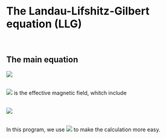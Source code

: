 
# **The Landau-Lifshitz-Gilbert equation (LLG)**
<br>

## The main equation<br>
<img src="https://latex.codecogs.com/gif.latex?\large&space;(1&plus;\alpha^{2}&space;)\frac{\partial&space;\mathbf{M}}{\partial&space;t}&space;=&space;-\gamma&space;_{0}\mathbf{M}\times&space;\mathbf{H_{eff}}&space;-&space;\frac{\gamma_{0}\alpha}{M_{s}}&space;\mathbf{M}\times&space;\left&space;(&space;\mathbf{M}\times&space;\mathbf{H_{eff}}&space;\right&space;)" /><br><br>

<img src="https://latex.codecogs.com/gif.latex?\mathbf{H_{eff}}"/> is the effective magnetic field, whitch include <br><br>

<img src="https://latex.codecogs.com/gif.latex?\mathbf{H_{eff}}&space;=&space;\frac{\partial&space;E}{\partial&space;\mathbf{M}}&space;=&space;\frac{\partial&space;\left&space;(E_{anis}&space;&plus;&space;E_{exch}&space;&plus;&space;E_{ms}&space;&plus;&space;E_{external}&space;&plus;&space;E_{elastic}&space;\right&space;)}{\partial&space;\mathbf{M}}"/><br><br>

In this program, we use <img src="https://latex.codecogs.com/gif.latex?\mathbf{M}=M_{s}\mathbf{m}"/> to make the calculation more easy.<br>